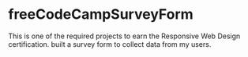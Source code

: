 # freeCodeCampSurveyForm
This is one of the required projects to earn the Responsive Web Design certification.
built a survey form to collect data from my users.
